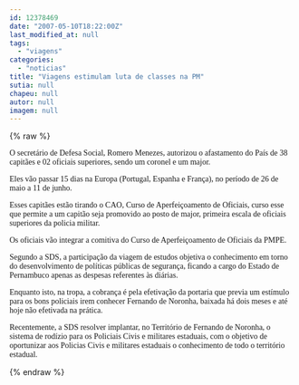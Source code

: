 ```yaml
---
id: 12378469
date: "2007-05-10T18:22:00Z"
last_modified_at: null
tags:
  - "viagens"
categories:
  - "noticias"
title: "Viagens estimulam luta de classes na PM"
sutia: null
chapeu: null
autor: null
imagem: null
---
```

{% raw %}
<p><p><font face=\"Verdana\">O secret&aacute;rio de Defesa Social, Romero Menezes, autorizou o afastamento do Pa&iacute;s de 38 capit&atilde;es e 02 oficiais superiores, sendo um coronel e um major.</font></p></p>
<p><p><font face=\"Verdana\">Eles v&atilde;o passar 15 dias na Europa (Portugal, Espanha e Fran&ccedil;a), no per&iacute;odo de 26 de maio a 11 de junho.</font></p></p>
<p><p><font face=\"Verdana\">Esses capit&atilde;es est&atilde;o tirando o CAO, Curso de Aperfei&ccedil;oamento de Oficiais, curso esse que permite a um capit&atilde;o seja promovido ao posto de major, primeira escala de oficiais superiores da policia militar.</font></p></p>
<p><p><font face=\"Verdana\">Os oficiais v&atilde;o integrar a comitiva do Curso de Aperfei&ccedil;oamento de Oficiais da PMPE. </font></p></p>
<p><p><font face=\"Verdana\">Segundo a SDS, a participa&ccedil;&atilde;o da viagem de estudos objetiva o conhecimento em torno do desenvolvimento de pol&iacute;ticas p&uacute;blicas de seguran&ccedil;a, ficando a cargo do Estado de Pernambuco apenas as despesas referentes &agrave;s di&aacute;rias.</font></p></p>
<p><p><font face=\"Verdana\">Enquanto isto, na tropa, a cobran&ccedil;a &eacute; pela efetiva&ccedil;&atilde;o da portaria que previa um est&iacute;mulo para os bons policiais irem conhecer Fernando de Noronha, baixada h&aacute; dois meses e at&eacute; hoje n&atilde;o efetivada na pr&aacute;tica.</font></p></p>
<p><p><font face=\"Verdana\">Recentemente, a SDS resolver implantar, no Territ&oacute;rio de Fernando de Noronha, o sistema de rod&iacute;zio para os Policiais Civis e militares estaduais, com o objetivo de oportunizar aos Policias Civis e militares estaduais o conhecimento de todo o territ&oacute;rio estadual.</font></p> </p>
{% endraw %}